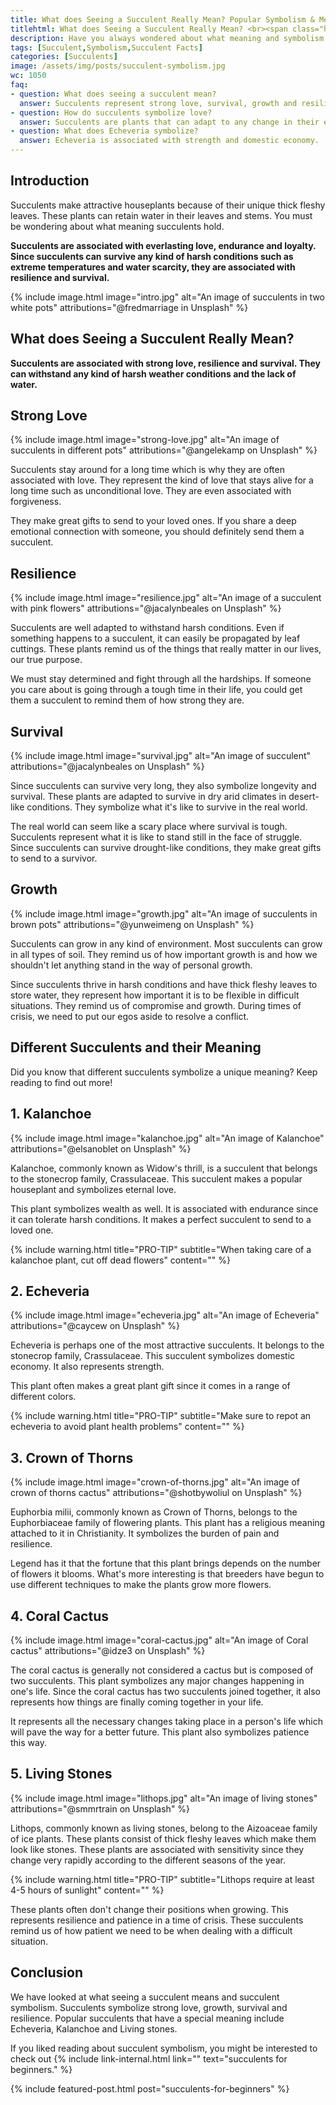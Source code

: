 ```yaml
---
title: What does Seeing a Succulent Really Mean? Popular Symbolism & Meaning
titlehtml: What does Seeing a Succulent Really Mean? <br><span class="highlight">Popular Symbolism & Meaning</span>
description: Have you always wondered about what meaning and symbolism a succulent holds? We've got the answer!
tags: [Succulent,Symbolism,Succulent Facts]
categories: [Succulents]
image: /assets/img/posts/succulent-symbolism.jpg
wc: 1050
faq: 
- question: What does seeing a succulent mean?
  answer: Succulents represent strong love, survival, growth and resilience.,
- question: How do succulents symbolize love?
  answer: Succulents are plants that can adapt to any change in their environment and can survive for many years. They represent the kind of love that never fades away. ,
- question: What does Echeveria symbolize?
  answer: Echeveria is associated with strength and domestic economy. 
---
```


## Introduction

Succulents make attractive houseplants because of their unique thick fleshy leaves. These plants can retain water in their leaves and stems. You must be wondering about what meaning succulents hold.

**Succulents are associated with everlasting love, endurance and loyalty. Since succulents can survive any kind of harsh conditions such as extreme temperatures and water scarcity, they are associated with resilience and survival.** 

{% include image.html image="intro.jpg" alt="An image of succulents in two white pots" attributions="@fredmarriage in Unsplash" %}

## What does Seeing a Succulent Really Mean?

**Succulents are associated with strong love, resilience and survival. They can withstand any kind of harsh weather conditions and the lack of water.&nbsp;** 

## Strong Love

{% include image.html image="strong-love.jpg" alt="An image of succulents in different pots" attributions="@angelekamp on Unsplash" %}

Succulents stay around for a long time which is why they are often associated with love. They represent the kind of love that stays alive for a long time such as unconditional love. They are even associated with forgiveness.&nbsp;

They make great gifts to send to your loved ones. If you share a deep emotional connection with someone, you should definitely send them a succulent.&nbsp;

## Resilience

{% include image.html image="resilience.jpg" alt="An image of a succulent with pink flowers" attributions="@jacalynbeales on Unsplash" %}

Succulents are well adapted to withstand harsh conditions. Even if something happens to a succulent, it can easily be propagated by leaf cuttings. These plants remind us of the things that really matter in our lives, our true purpose.&nbsp;

We must stay determined and fight through all the hardships. If someone you care about is going through a tough time in their life, you could get them a succulent to remind them of how strong they are.

## Survival

{% include image.html image="survival.jpg" alt="An image of succulent" attributions="@jacalynbeales on Unsplash" %}

Since succulents can survive very long, they also symbolize longevity and survival. These plants are adapted to survive in dry arid climates in desert-like conditions. They symbolize what it's like to survive in the real world.

The real world can seem like a scary place where survival is tough. Succulents represent what it is like to stand still in the face of struggle. Since succulents can survive drought-like conditions, they make great gifts to send to a survivor.

## Growth

{% include image.html image="growth.jpg" alt="An image of succulents in brown pots" attributions="@yunweimeng on Unsplash" %}

Succulents can grow in any kind of environment. Most succulents can grow in all types of soil. They remind us of how important growth is and how we shouldn't let anything stand in the way of personal growth.&nbsp;

Since succulents thrive in harsh conditions and have thick fleshy leaves to store water, they represent how important it is to be flexible in difficult situations. They remind us of compromise and growth. During times of crisis, we need to put our egos aside to resolve a conflict.&nbsp;

## Different Succulents and their Meaning

Did you know that different succulents symbolize a unique meaning? Keep reading to find out more!

## 1. Kalanchoe

{% include image.html image="kalanchoe.jpg" alt="An image of Kalanchoe" attributions="@elsanoblet on Unsplash" %}

Kalanchoe, commonly known as Widow's thrill, is a succulent that belongs to the stonecrop family, Crassulaceae. This succulent makes a popular houseplant and symbolizes eternal love.&nbsp;

This plant symbolizes wealth as well. It is associated with endurance since it can tolerate harsh conditions. It makes a perfect succulent to send to a loved one.&nbsp;

{% include warning.html title="PRO-TIP" subtitle="When taking care of a kalanchoe plant, cut off dead flowers" content="" %}

## 2. Echeveria

{% include image.html image="echeveria.jpg" alt="An image of Echeveria" attributions="@caycew on Unsplash" %}

Echeveria is perhaps one of the most attractive succulents. It belongs to the stonecrop family, Crassulaceae. This succulent symbolizes domestic economy. It also represents strength.&nbsp;

This plant often makes a great plant gift since it comes in a range of different colors.&nbsp;

{% include warning.html title="PRO-TIP" subtitle="Make sure to repot an echeveria to avoid plant health problems" content="" %}

## 3. Crown of Thorns

{% include image.html image="crown-of-thorns.jpg" alt="An image of crown of thorns cactus" attributions="@shotbywoliul on Unsplash" %}

Euphorbia milii, commonly known as Crown of Thorns, belongs to the Euphorbiaceae family of flowering plants. This plant has a religious meaning attached to it in Christianity. It symbolizes the burden of pain and resilience.&nbsp;

Legend has it that the fortune that this plant brings depends on the number of flowers it blooms. What's more interesting is that breeders have begun to use different techniques to make the plants grow more flowers.&nbsp;

## 4. Coral Cactus

{% include image.html image="coral-cactus.jpg" alt="An image of Coral cactus" attributions="@idze3 on Unsplash" %}

The coral cactus is generally not considered a cactus but is composed of two succulents. This plant symbolizes any major changes happening in one's life. Since the coral cactus has two succulents joined together, it also represents how things are finally coming together in your life.

It represents all the necessary changes taking place in a person's life which will pave the way for a better future. This plant also symbolizes patience this way.&nbsp;

## 5. Living Stones

{% include image.html image="lithops.jpg" alt="An image of living stones" attributions="@smmrtrain on Unsplash" %}

Lithops, commonly known as living stones, belong to the&nbsp;Aizoaceae family of ice plants. These plants consist of thick fleshy leaves which make them look like stones. These plants are associated with sensitivity since they change very rapidly according to the different seasons of the year.&nbsp;

{% include warning.html title="PRO-TIP" subtitle="Lithops require at least 4-5 hours of sunlight" content="" %}

These plants often don't change their positions when growing. This represents resilience and patience in a time of crisis. These succulents remind us of how patient we need to be when dealing with a difficult situation.&nbsp;

## Conclusion

We have looked at what seeing a succulent means and succulent symbolism. Succulents symbolize strong love, growth, survival and resilience. Popular succulents that have a special meaning include Echeveria, Kalanchoe and Living stones.

If you liked reading about succulent symbolism, you might be interested to check out {% include link-internal.html link="" text="succulents for beginners." %} 

{% include featured-post.html post="succulents-for-beginners" %}
